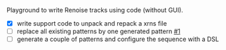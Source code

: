 Playground to write Renoise tracks using code (without GUI).

* [X] write support code to unpack and repack a xrns file
* [ ] replace all existing patterns by one generated pattern [#1](#1)
* [ ] generate a couple of patterns and configure the sequence with a DSL
